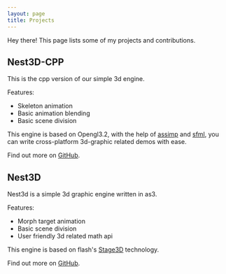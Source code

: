 ```yaml
---
layout: page
title: Projects
---
```


<p class="message">
  Hey there! This page lists some of my projects and contributions.
</p>

## Nest3D-CPP

This is the cpp version of our simple 3d engine. 

Features:

* Skeleton animation
* Basic animation blending
* Basic scene division 

This engine is based on Opengl3.2, with the help of [assimp](http://github.com/assimp/assimp) and [sfml](http://www.sfml-dev.org), you can write cross-platform 3d-graphic related demos with ease.

Find out more on [GitHub](https://github.com/sindney/nest3d-cpp).

## Nest3D

Nest3d is a simple 3d graphic engine written in as3.

Features:

* Morph target animation
* Basic scene division
* User friendly 3d related math api

This engine is based on flash's [Stage3D](http://www.adobe.com/cn/devnet/flashplayer/stage3d.html) technology.

Find out more on [GitHub](https://github.com/sindney/nest3d-cpp).

